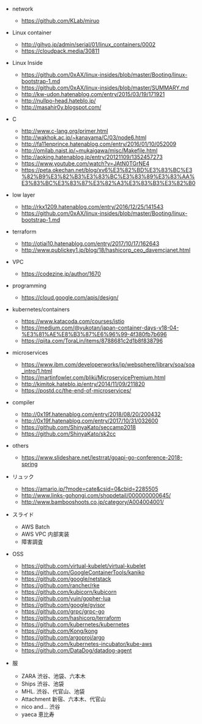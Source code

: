 * network
  - https://github.com/KLab/miruo

* Linux container
  - http://gihyo.jp/admin/serial/01/linux_containers/0002
  - https://cloudpack.media/30811

* Linux Inside
  - https://github.com/0xAX/linux-insides/blob/master/Booting/linux-bootstrap-1.md
  - https://github.com/0xAX/linux-insides/blob/master/SUMMARY.md
  - http://kw-udon.hatenablog.com/entry/2015/03/19/171921
  - http://nullpo-head.hateblo.jp/
  - http://masahir0y.blogspot.com/

* C
  - http://www.c-lang.org/primer.html
  - http://wakhok.ac.jp/~kanayama/C/03/node6.html
  - http://fa11enprince.hatenablog.com/entry/2016/01/10/052009
  - http://omilab.naist.jp/~mukaigawa/misc/Makefile.html
  - http://aoking.hatenablog.jp/entry/20121109/1352457273
  - https://www.youtube.com/watch?v=JAtN0TGrNE4
  - https://peta.okechan.net/blog/xv6%E3%82%BD%E3%83%BC%E3%82%B9%E3%82%B3%E3%83%BC%E3%83%89%E3%83%AA%E3%83%BC%E3%83%87%E3%82%A3%E3%83%B3%E3%82%B0

* low layer
  - http://rkx1209.hatenablog.com/entry/2016/12/25/141543
  - https://github.com/0xAX/linux-insides/blob/master/Booting/linux-bootstrap-1.md

* terraform
  - http://otiai10.hatenablog.com/entry/2017/10/17/162643
  - http://www.publickey1.jp/blog/18/hashicorp_ceo_davemcjanet.html

* VPC
  - https://codezine.jp/author/1670

* programming
  - https://cloud.google.com/apis/design/

* kubernetes/containers
  - https://www.katacoda.com/courses/istio
  - https://medium.com/@yukotan/japan-container-days-v18-04-%E3%81%AE%E8%B3%87%E6%96%99-4f380fb7b696
  - https://qiita.com/ToraLin/items/8788681c2d1b8f838796

* microservices
  - https://www.ibm.com/developerworks/jp/websphere/library/soa/soa_intro/1.html
  - https://martinfowler.com/bliki/MicroservicePremium.html
  - http://kimitok.hateblo.jp/entry/2014/11/09/211820
  - https://postd.cc/the-end-of-microservices/

* compiler
  - http://0x19f.hatenablog.com/entry/2018/08/20/200432
  - http://0x19f.hatenablog.com/entry/2017/10/31/032600
  - https://github.com/ShinyaKato/seccamp2018
  - https://github.com/ShinyaKato/sk2cc

* others
  - https://www.slideshare.net/lestrrat/goapi-go-conference-2018-spring

* リュック
  - https://amario.jp/?mode=cate&csid=0&cbid=2285505
  - http://www.links-gohongi.com/shopdetail/000000000645/
  - http://www.bambooshoots.co.jp/category/A004004001/

* スライド
  - AWS Batch
  - AWS VPC 内部実装
  - 障害調査

* OSS
   - https://github.com/virtual-kubelet/virtual-kubelet
   - https://github.com/GoogleContainerTools/kaniko
   - https://github.com/google/netstack
   - https://github.com/rancher/rke
   - https://github.com/kubicorn/kubicorn
   - https://github.com/yuin/gopher-lua
   - https://github.com/google/gvisor
   - https://github.com/grpc/grpc-go
   - https://github.com/hashicorp/terraform
   - https://github.com/kubernetes/kubernetes
   - https://github.com/Kong/kong
   - https://github.com/argoproj/argo
   - https://github.com/kubernetes-incubator/kube-aws
   - https://github.com/DataDog/datadog-agent

* 服
  - ZARA 渋谷、池袋、六本木
  - Ships 渋谷、池袋
  - MHL. 渋谷、代官山、池袋
  - Attachment 新宿、六本木、代官山
  - nico and... 渋谷
  - yaeca 恵比寿

